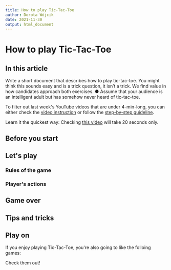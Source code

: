```yaml
---
title: How to play Tic-Tac-Toe
author: Dorota Wójcik
date: 2021-11-30
output: html_document
---
```


# How to play Tic-Tac-Toe

## In this article

Write a short document that describes how to play tic-tac-toe. You
might think this sounds easy and is a trick question, it isn’t a trick. We
find value in how candidates approach both exercises.
● Assume that your audience is an intelligent adult but has
somehow never heard of tic-tac-toe.


To filter out last week's YouTube videos that are under 4-min-long, you can either check the [video instruction](#video-instruction) or follow the [step-by-step guideline](#step-by-step).

Learn it the quickest way: Checking [this video](https://user-images.githubusercontent.com/63733226/129234494-935af5d9-bc01-476b-97d0-99d56747f7b1.mp4) will take 20 seconds only.


## Before you start

## Let's play

### Rules of the game

### Player's actions

## Game over

## Tips and tricks

## Play on

If you enjoy playing Tic-Tac-Toe, you're also going to like the folloing games:


Check them out!
